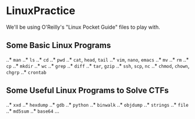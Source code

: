 # LinuxPractice

We'll be using O'Reilly's "Linux Pocket Guide" files to play with.

## Some Basic Linux Programs
..* `man`
..* `ls`
..* `cd`
..* `pwd`
..* `cat`, `head`, `tail`
..* `vim`, `nano`, `emacs`
..* `mv`
..* `rm`
..* `cp`
..* `mkdir`
..* `wc`
..* `grep`
..* `diff`
..* `tar`, `gzip`
..* `ssh`, `scp`, `nc`
..* `chmod`, `chown`, `chgrp`
..* `crontab`

## Some Useful Linux Programs to Solve CTFs
..* `xxd`
..* `hexdump`
..* `gdb`
..* `python`
..* `binwalk`
..* `objdump`
..* `strings`
..* `file`
..* `md5sum`
..* `base64`
...
